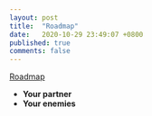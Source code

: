 ```yaml
---
layout: post
title:  "Roadmap"
date:   2020-10-29 23:49:07 +0800
published: true
comments: false
---
```


<ins>Roadmap</ins>
* **Your partner**
* **Your enemies**